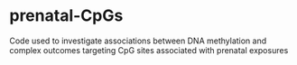 # prenatal-CpGs
Code used to investigate associations between DNA methylation and complex outcomes targeting CpG sites associated with prenatal exposures
